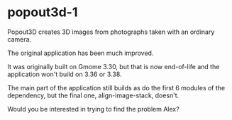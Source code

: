 # popout3d-1
Popout3D creates 3D images from photographs taken with an ordinary camera.


The original application has been much improved. 

It was originally built on Gmome 3.30, but that is now end-of-life and the application won't build on 3.36 or 3.38.

The main part of the application still builds as do the first 6 modules of the dependency, but the final one, align-image-stack, doesn't.

Would you be interested in trying to find the problem Alex?

